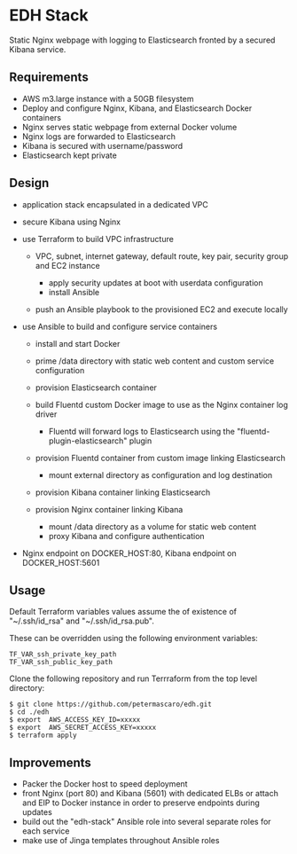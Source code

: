 EDH Stack
=========

Static Nginx webpage with logging to Elasticsearch fronted by a secured Kibana service.

Requirements
------------

- AWS m3.large instance with a 50GB filesystem
- Deploy and configure Nginx, Kibana, and Elasticsearch Docker containers
- Nginx serves static webpage from external Docker volume
- Nginx logs are forwarded to Elasticsearch
- Kibana is secured with username/password
- Elasticsearch kept private

Design
------

- application stack encapsulated in a dedicated VPC
- secure Kibana using Nginx
- use Terraform to build VPC infrastructure

  - VPC, subnet, internet gateway, default route, key pair, security group and EC2 instance

    - apply security updates at boot with userdata configuration
    - install Ansible

  - push an Ansible playbook to the provisioned EC2 and execute locally

- use Ansible to build and configure service containers

  - install and start Docker
  - prime /data directory with static web content and custom service configuration
  - provision Elasticsearch container
  - build Fluentd custom Docker image to use as the Nginx container log driver

    - Fluentd will forward logs to Elasticsearch using the "fluentd-plugin-elasticsearch" plugin

  - provision Fluentd container from custom image linking Elasticsearch

    - mount external directory as configuration and log destination

  - provision Kibana container linking Elasticsearch
  - provision Nginx container linking Kibana

    - mount /data directory as a volume for static web content
    - proxy Kibana and configure authentication

- Nginx endpoint on DOCKER_HOST:80, Kibana endpoint on DOCKER_HOST:5601

Usage
-----

Default Terraform variables values assume the of existence of "~/.ssh/id_rsa" and "~/.ssh/id_rsa.pub".

These can be overridden using the following environment variables:

```
TF_VAR_ssh_private_key_path
TF_VAR_ssh_public_key_path
```

Clone the following repository and run Terrraform from the top level directory:

```
$ git clone https://github.com/petermascaro/edh.git
$ cd ./edh
$ export  AWS_ACCESS_KEY_ID=xxxxx
$ export  AWS_SECRET_ACCESS_KEY=xxxxx
$ terraform apply
```

Improvements
------------

- Packer the Docker host to speed deployment
- front Nginx (port 80) and Kibana (5601) with dedicated ELBs or attach and EIP to Docker instance in order to preserve endpoints during updates
- build out the "edh-stack" Ansible role into several separate roles for each service
- make use of Jinga templates throughout Ansible roles
